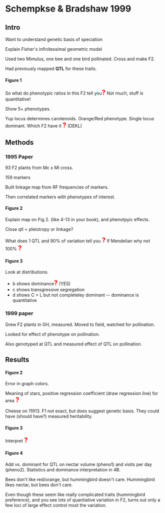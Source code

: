 # Schempkse & Bradshaw 1999

## Intro 

Want to understand genetic basis of speciation

Explain Fisher's infinitessimal geometric model

Used two Mimulus, one bee and one bird pollinated. Cross and make F2.

Had previously mapped **QTL** for these traits.

#### Figure 1

So what do phenotypic ratios in this F2 tell you<strong style="font-size: 150%; color: red;">?</strong> Not much, stuff is quantitative!

Show 5+ phenotypes.

Yup locus determines carotenoids. Orange/Red phenotype. Single locus dominant. Which F2 have it <strong style="font-size: 150%; color: red;">?</strong> (DEKL)

## Methods

### 1995 Paper

93 F2 plants from Mc x Ml cross.

159 markers

Built linkage map from RF frequencies of markers.

Then correlated markers with phenotypes of interest.

#### Figure 2

Explain map on Fig 2. (like 4-13 in your book), and phenotpyic effects.

Close qtl = pleiotropy or linkage?

What does 1 QTL and 90% of variation tell you <strong style="font-size: 150%; color: red;">?</strong> If Mendelian why not 100% <strong style="font-size: 150%; color: red;">?</strong>

#### Figure 3 

Look at distributions. 

* b shows dominance<strong style="font-size: 150%; color: red;">?</strong> (YES)
* c shows transgressive segregation
* d shows C > L but not completeley dominant -- dominance is quantitative

### 1999 paper

Grew F2 plants in GH, measured.  Moved to field, watched for pollination. 

Looked for effect of phenotype on pollination.

Also genotyped at QTL and measured effect of QTL on pollination.

## Results

#### Figure 2

Error in graph colors.

Meaning of stars, positive regression coefficient (draw regression line) for area <strong style="font-size: 150%; color: red;">?</strong> 

Cheese on 11913. F1 not exact, but does suggest genetic basis. They could have (should have?) measured heritability.


#### Figure 3

Interpret <strong style="font-size: 150%; color: red;">?</strong>

#### Figure 4

Add vs. dominant for QTL on nectar volume (pheno1) and visits per day (pheno2). Statistics and dominance interpretation in 4B.

Bees don't like red/orange, but hummingbird doesn't care. Hummingbird likes nectar, but bees don't care.

Even though these seem like really complicated traits (hummingbird preference), and you see lots of quantiative variation in F2, turns out only a few loci of large effect control most the variation. 



